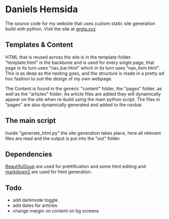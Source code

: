 # Daniels Hemsida

The source code for my website that uses custom static site generation build with python. Visit the site at [grgta.xyz](https://grgta.xyz)

## Templates & Content

HTML that is reused across the site is in the template-folder. "template.html" is the backbone and is used for every single page, that page in its turn uses "nav_bar.html" which in its turn uses "nav_item.html". This is as deep as the nesting goes, and the structure is made in a pretty ad hoc fashion to suit the design of my own webpage. 

The Content is found in the generic "content" folder, the "pages" folder, as well as the "articles" folder. As article files are added they will dynamically appear on the site when re-build using the main python script. The files in "pages" are also dynamically generated and added to the navbar.

## The main script

Inside "generate_html.py" the site generation takes place, here all relevant files are read and the output is put into the "out" folder.

## Dependencies

[BeautifulSoup](https://pypi.org/project/beautifulsoup4/) are used for prettification and some html editing and [markdown2](https://github.com/trentm/python-markdown2) are used for html generation.

## Todo
- add darkmode toggle
- add dates for articles
- change margin on content on bg screens

